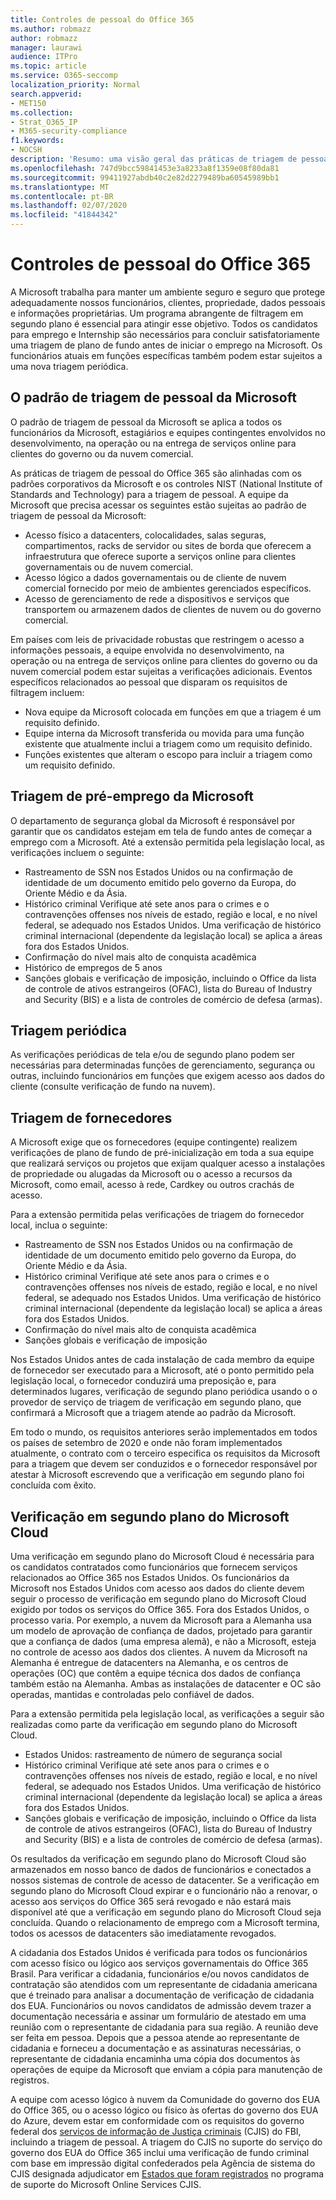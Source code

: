 ```yaml
---
title: Controles de pessoal do Office 365
ms.author: robmazz
author: robmazz
manager: laurawi
audience: ITPro
ms.topic: article
ms.service: O365-seccomp
localization_priority: Normal
search.appverid:
- MET150
ms.collection:
- Strat_O365_IP
- M365-security-compliance
f1.keywords:
- NOCSH
description: 'Resumo: uma visão geral das práticas de triagem de pessoal da Microsoft para o Office 365.'
ms.openlocfilehash: 747d9bcc59841453e3a8233a8f1359e08f80da81
ms.sourcegitcommit: 99411927abdb40c2e82d2279489ba60545989bb1
ms.translationtype: MT
ms.contentlocale: pt-BR
ms.lasthandoff: 02/07/2020
ms.locfileid: "41844342"
---
```

# <a name="office-365-personnel-controls"></a>Controles de pessoal do Office 365

A Microsoft trabalha para manter um ambiente seguro e seguro que protege adequadamente nossos funcionários, clientes, propriedade, dados pessoais e informações proprietárias. Um programa abrangente de filtragem em segundo plano é essencial para atingir esse objetivo. Todos os candidatos para emprego e Internship são necessários para concluir satisfatoriamente uma triagem de plano de fundo antes de iniciar o emprego na Microsoft. Os funcionários atuais em funções específicas também podem estar sujeitos a uma nova triagem periódica.

## <a name="the-microsoft-personnel-screening-standard"></a>O padrão de triagem de pessoal da Microsoft

O padrão de triagem de pessoal da Microsoft se aplica a todos os funcionários da Microsoft, estagiários e equipes contingentes envolvidos no desenvolvimento, na operação ou na entrega de serviços online para clientes do governo ou da nuvem comercial.

As práticas de triagem de pessoal do Office 365 são alinhadas com os padrões corporativos da Microsoft e os controles NIST (National Institute of Standards and Technology) para a triagem de pessoal. A equipe da Microsoft que precisa acessar os seguintes estão sujeitas ao padrão de triagem de pessoal da Microsoft:

- Acesso físico a datacenters, colocalidades, salas seguras, compartimentos, racks de servidor ou sites de borda que oferecem a infraestrutura que oferece suporte a serviços online para clientes governamentais ou de nuvem comercial.
- Acesso lógico a dados governamentais ou de cliente de nuvem comercial fornecido por meio de ambientes gerenciados específicos.
- Acesso de gerenciamento de rede a dispositivos e serviços que transportem ou armazenem dados de clientes de nuvem ou do governo comercial.

Em países com leis de privacidade robustas que restringem o acesso a informações pessoais, a equipe envolvida no desenvolvimento, na operação ou na entrega de serviços online para clientes do governo ou da nuvem comercial podem estar sujeitas a verificações adicionais. Eventos específicos relacionados ao pessoal que disparam os requisitos de filtragem incluem:

- Nova equipe da Microsoft colocada em funções em que a triagem é um requisito definido.
- Equipe interna da Microsoft transferida ou movida para uma função existente que atualmente inclui a triagem como um requisito definido.
- Funções existentes que alteram o escopo para incluir a triagem como um requisito definido.

## <a name="microsoft-pre-employment-screening"></a>Triagem de pré-emprego da Microsoft

O departamento de segurança global da Microsoft é responsável por garantir que os candidatos estejam em tela de fundo antes de começar a emprego com a Microsoft.
Até a extensão permitida pela legislação local, as verificações incluem o seguinte:

- Rastreamento de SSN nos Estados Unidos ou na confirmação de identidade de um documento emitido pelo governo da Europa, do Oriente Médio e da Ásia.
- Histórico criminal Verifique até sete anos para o crimes e o contravenções offenses nos níveis de estado, região e local, e no nível federal, se adequado nos Estados Unidos. Uma verificação de histórico criminal internacional (dependente da legislação local) se aplica a áreas fora dos Estados Unidos.
- Confirmação do nível mais alto de conquista acadêmica
- Histórico de empregos de 5 anos
- Sanções globais e verificação de imposição, incluindo o Office da lista de controle de ativos estrangeiros (OFAC), lista do Bureau of Industry and Security (BIS) e a lista de controles de comércio de defesa (armas).

## <a name="periodic-re-screening"></a>Triagem periódica

As verificações periódicas de tela e/ou de segundo plano podem ser necessárias para determinadas funções de gerenciamento, segurança ou outras, incluindo funcionários em funções que exigem acesso aos dados do cliente (consulte verificação de fundo na nuvem).

## <a name="supplier-screening"></a>Triagem de fornecedores

A Microsoft exige que os fornecedores (equipe contingente) realizem verificações de plano de fundo de pré-inicialização em toda a sua equipe que realizará serviços ou projetos que exijam qualquer acesso a instalações de propriedade ou alugadas da Microsoft ou o acesso a recursos da Microsoft, como email, acesso à rede, Cardkey ou outros crachás de acesso.

Para a extensão permitida pelas verificações de triagem do fornecedor local, inclua o seguinte:

- Rastreamento de SSN nos Estados Unidos ou na confirmação de identidade de um documento emitido pelo governo da Europa, do Oriente Médio e da Ásia.
- Histórico criminal Verifique até sete anos para o crimes e o contravenções offenses nos níveis de estado, região e local, e no nível federal, se adequado nos Estados Unidos. Uma verificação de histórico criminal internacional (dependente da legislação local) se aplica a áreas fora dos Estados Unidos.
- Confirmação do nível mais alto de conquista acadêmica
- Sanções globais e verificação de imposição

Nos Estados Unidos antes de cada instalação de cada membro da equipe de fornecedor ser executado para a Microsoft, até o ponto permitido pela legislação local, o fornecedor conduzirá uma preposição e, para determinados lugares, verificação de segundo plano periódica usando o o provedor de serviço de triagem de verificação em segundo plano, que confirmará a Microsoft que a triagem atende ao padrão da Microsoft. 

Em todo o mundo, os requisitos anteriores serão implementados em todos os países de setembro de 2020 e onde não foram implementados atualmente, o contrato com o terceiro especifica os requisitos da Microsoft para a triagem que devem ser conduzidos e o fornecedor responsável por atestar à Microsoft escrevendo que a verificação em segundo plano foi concluída com êxito.

## <a name="microsoft-cloud-background-check"></a>Verificação em segundo plano do Microsoft Cloud

Uma verificação em segundo plano do Microsoft Cloud é necessária para os candidatos contratados como funcionários que fornecem serviços relacionados ao Office 365 nos Estados Unidos. Os funcionários da Microsoft nos Estados Unidos com acesso aos dados do cliente devem seguir o processo de verificação em segundo plano do Microsoft Cloud exigido por todos os serviços do Office 365. Fora dos Estados Unidos, o processo varia. Por exemplo, a nuvem da Microsoft para a Alemanha usa um modelo de aprovação de confiança de dados, projetado para garantir que a confiança de dados (uma empresa alemã), e não a Microsoft, esteja no controle de acesso aos dados dos clientes. A nuvem da Microsoft na Alemanha é entregue de datacenters na Alemanha, e os centros de operações (OC) que contêm a equipe técnica dos dados de confiança também estão na Alemanha. Ambas as instalações de datacenter e OC são operadas, mantidas e controladas pelo confiável de dados.

Para a extensão permitida pela legislação local, as verificações a seguir são realizadas como parte da verificação em segundo plano do Microsoft Cloud.

- Estados Unidos: rastreamento de número de segurança social
- Histórico criminal Verifique até sete anos para o crimes e o contravenções offenses nos níveis de estado, região e local, e no nível federal, se adequado nos Estados Unidos. Uma verificação de histórico criminal internacional (dependente da legislação local) se aplica a áreas fora dos Estados Unidos.
- Sanções globais e verificação de imposição, incluindo o Office da lista de controle de ativos estrangeiros (OFAC), lista do Bureau of Industry and Security (BIS) e a lista de controles de comércio de defesa (armas).

Os resultados da verificação em segundo plano do Microsoft Cloud são armazenados em nosso banco de dados de funcionários e conectados a nossos sistemas de controle de acesso de datacenter. Se a verificação em segundo plano do Microsoft Cloud expirar e o funcionário não a renovar, o acesso aos serviços do Office 365 será revogado e não estará mais disponível até que a verificação em segundo plano do Microsoft Cloud seja concluída. Quando o relacionamento de emprego com a Microsoft termina, todos os acessos de datacenters são imediatamente revogados.

A cidadania dos Estados Unidos é verificada para todos os funcionários com acesso físico ou lógico aos serviços governamentais do Office 365 Brasil. Para verificar a cidadania, funcionários e/ou novos candidatos de contratação são atendidos com um representante de cidadania americana que é treinado para analisar a documentação de verificação de cidadania dos EUA. Funcionários ou novos candidatos de admissão devem trazer a documentação necessária e assinar um formulário de atestado em uma reunião com o representante de cidadania para sua região. A reunião deve ser feita em pessoa. Depois que a pessoa atende ao representante de cidadania e forneceu a documentação e as assinaturas necessárias, o representante de cidadania encaminha uma cópia dos documentos às operações de equipe da Microsoft que enviam a cópia para manutenção de registros.

A equipe com acesso lógico à nuvem da Comunidade do governo dos EUA do Office 365, ou o acesso lógico ou físico às ofertas do governo dos EUA do Azure, devem estar em conformidade com os requisitos do governo federal dos [serviços de informação de Justiça criminais](https://www.fbi.gov/services/cjis) (CJIS) do FBI, incluindo a triagem de pessoal. A triagem do CJIS no suporte do serviço do governo dos EUA do Office 365 inclui uma verificação de fundo criminal com base em impressão digital confederados pela Agência de sistema do CJIS designada adjudicator em [Estados que foram registrados](https://blogs.office.com/2013/10/23/california-and-microsoft-sign-cjis-security-policy-agreement/) no programa de suporte do Microsoft Online Services CJIS.
